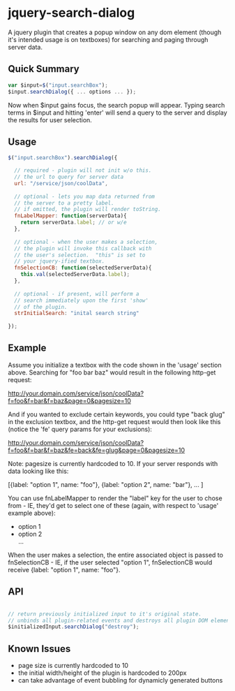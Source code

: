 jquery-search-dialog
====================

A jquery plugin that creates a popup window on any dom element (though it's intended usage is on textboxes) for searching and paging through server data.

Quick Summary
-------------
```javascript
var $input=$("input.searchBox");
$input.searchDialog({ ... options ... });
```

Now when $input gains focus, the search popup will appear. Typing search terms in $input and hitting 'enter' will send a query to the server and display the results for user selection.

Usage
-----
```javascript
$("input.searchBox").searchDialog({

  // required - plugin will not init w/o this.
  // the url to query for server data
  url: "/service/json/coolData", 
  
  // optional - lets you map data returned from
  // the server to a pretty label.
  // if omitted, the plugin will render toString.
  fnLabelMapper: function(serverData){
    return serverData.label; // or w/e
  },
  
  // optional - when the user makes a selection,
  // the plugin will invoke this callback with
  // the user's selection.  "this" is set to
  // your jquery-ified textbox.
  fnSelectionCB: function(selectedServerData){
    this.val(selectedServerData.label);
  },
  
  // optional - if present, will perform a
  // search immediately upon the first 'show'
  // of the plugin.
  strInitialSearch: "inital search string"
  
});
```

Example
-------
Assume you initialize a textbox with the code shown in the 'usage' section above.  Searching for "foo bar baz" would result in the following http-get request:

http://your.domain.com/service/json/coolData?f=foo&f=bar&f=baz&page=0&pagesize=10

And if you wanted to exclude certain keywords, you could type "back glug" in the exclusion textbox, and the http-get request would then look like this (notice the 'fe' query params for your exclusions):

http://your.domain.com/service/json/coolData?f=foo&f=bar&f=baz&fe=back&fe=glug&page=0&pagesize=10

Note: pagesize is currently hardcoded to 10.  If your server responds with data looking like this:

[{label: "option 1", name: "foo"}, {label: "option 2", name: "bar"}, ... ]

You can use fnLabelMapper to render the "label" key for the user to chose from - IE, they'd get to select one of these (again, with respect to 'usage' example above):

<ul><li>option 1</li><li>option 2</li>...</ul>

When the user makes a selection, the entire associated object is passed to fnSelectionCB - IE, if the user selected "option 1", fnSelectionCB would receive {label: "option 1", name: "foo"}.

API
---
```javascript

// return previously initialized input to it's original state.
// unbinds all plugin-related events and destroys all plugin DOM elements.
$initializedInput.searchDialog("destroy");
```

Known Issues
------------
* page size is currently hardcoded to 10
* the initial width/height of the plugin is hardcoded to 200px
* can take advantage of event bubbling for dynamicly generated buttons
